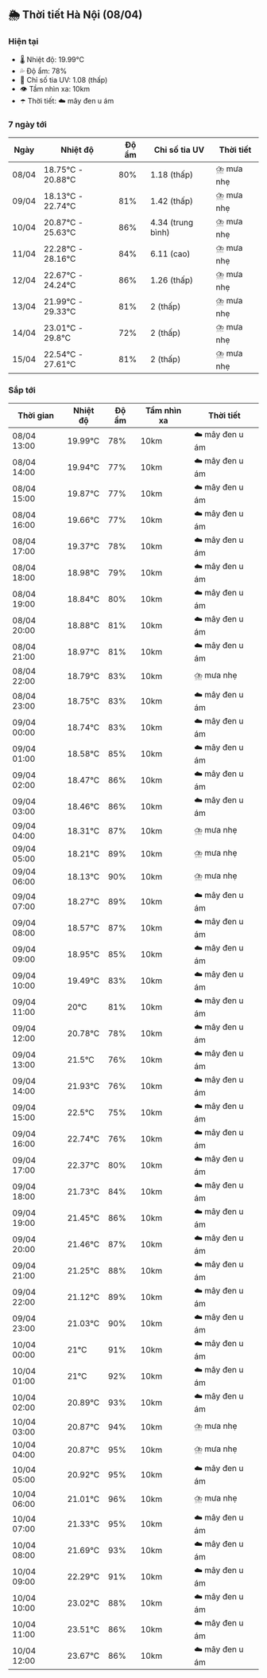 ## 🌦️ Thời tiết Hà Nội (08/04)

### Hiện tại

- 🌡️ Nhiệt độ: 19.99℃
- 💦 Độ ẩm: 78%
- 🌟 Chỉ số tia UV: 1.08 (thấp)
- 👁️ Tầm nhìn xa: 10km
- ☂️ Thời tiết: ☁️ mây đen u ám

### 7 ngày tới

| Ngày | Nhiệt độ | Độ ẩm | Chỉ số tia UV | Thời tiết |
| --- | --- | --- | --- | --- |
| 08/04 | 18.75℃ - 20.88℃ | 80% | 1.18 (thấp) | ⛈️ mưa nhẹ |
| 09/04 | 18.13℃ - 22.74℃ | 81% | 1.42 (thấp) | ⛈️ mưa nhẹ |
| 10/04 | 20.87℃ - 25.63℃ | 86% | 4.34 (trung bình) | ⛈️ mưa nhẹ |
| 11/04 | 22.28℃ - 28.16℃ | 84% | 6.11 (cao) | ⛈️ mưa nhẹ |
| 12/04 | 22.67℃ - 24.24℃ | 86% | 1.26 (thấp) | ⛈️ mưa nhẹ |
| 13/04 | 21.99℃ - 29.33℃ | 81% | 2 (thấp) | ⛈️ mưa nhẹ |
| 14/04 | 23.01℃ - 29.8℃ | 72% | 2 (thấp) | ⛈️ mưa nhẹ |
| 15/04 | 22.54℃ - 27.61℃ | 81% | 2 (thấp) | ⛈️ mưa nhẹ |

### Sắp tới

| Thời gian | Nhiệt độ | Độ ẩm | Tầm nhìn xa | Thời tiết |
| --- | --- | --- | --- | --- |
| 08/04 13:00 | 19.99℃ | 78% | 10km | ☁️ mây đen u ám |
| 08/04 14:00 | 19.94℃ | 77% | 10km | ☁️ mây đen u ám |
| 08/04 15:00 | 19.87℃ | 77% | 10km | ☁️ mây đen u ám |
| 08/04 16:00 | 19.66℃ | 77% | 10km | ☁️ mây đen u ám |
| 08/04 17:00 | 19.37℃ | 78% | 10km | ☁️ mây đen u ám |
| 08/04 18:00 | 18.98℃ | 79% | 10km | ☁️ mây đen u ám |
| 08/04 19:00 | 18.84℃ | 80% | 10km | ☁️ mây đen u ám |
| 08/04 20:00 | 18.88℃ | 81% | 10km | ☁️ mây đen u ám |
| 08/04 21:00 | 18.97℃ | 81% | 10km | ☁️ mây đen u ám |
| 08/04 22:00 | 18.79℃ | 83% | 10km | ⛈️ mưa nhẹ |
| 08/04 23:00 | 18.75℃ | 83% | 10km | ☁️ mây đen u ám |
| 09/04 00:00 | 18.74℃ | 83% | 10km | ☁️ mây đen u ám |
| 09/04 01:00 | 18.58℃ | 85% | 10km | ☁️ mây đen u ám |
| 09/04 02:00 | 18.47℃ | 86% | 10km | ☁️ mây đen u ám |
| 09/04 03:00 | 18.46℃ | 86% | 10km | ☁️ mây đen u ám |
| 09/04 04:00 | 18.31℃ | 87% | 10km | ⛈️ mưa nhẹ |
| 09/04 05:00 | 18.21℃ | 89% | 10km | ⛈️ mưa nhẹ |
| 09/04 06:00 | 18.13℃ | 90% | 10km | ⛈️ mưa nhẹ |
| 09/04 07:00 | 18.27℃ | 89% | 10km | ☁️ mây đen u ám |
| 09/04 08:00 | 18.57℃ | 87% | 10km | ☁️ mây đen u ám |
| 09/04 09:00 | 18.95℃ | 85% | 10km | ☁️ mây đen u ám |
| 09/04 10:00 | 19.49℃ | 83% | 10km | ☁️ mây đen u ám |
| 09/04 11:00 | 20℃ | 81% | 10km | ☁️ mây đen u ám |
| 09/04 12:00 | 20.78℃ | 78% | 10km | ☁️ mây đen u ám |
| 09/04 13:00 | 21.5℃ | 76% | 10km | ☁️ mây đen u ám |
| 09/04 14:00 | 21.93℃ | 76% | 10km | ☁️ mây đen u ám |
| 09/04 15:00 | 22.5℃ | 75% | 10km | ☁️ mây đen u ám |
| 09/04 16:00 | 22.74℃ | 76% | 10km | ☁️ mây đen u ám |
| 09/04 17:00 | 22.37℃ | 80% | 10km | ☁️ mây đen u ám |
| 09/04 18:00 | 21.73℃ | 84% | 10km | ☁️ mây đen u ám |
| 09/04 19:00 | 21.45℃ | 86% | 10km | ☁️ mây đen u ám |
| 09/04 20:00 | 21.46℃ | 87% | 10km | ☁️ mây đen u ám |
| 09/04 21:00 | 21.25℃ | 88% | 10km | ☁️ mây đen u ám |
| 09/04 22:00 | 21.12℃ | 89% | 10km | ☁️ mây đen u ám |
| 09/04 23:00 | 21.03℃ | 90% | 10km | ☁️ mây đen u ám |
| 10/04 00:00 | 21℃ | 91% | 10km | ☁️ mây đen u ám |
| 10/04 01:00 | 21℃ | 92% | 10km | ☁️ mây đen u ám |
| 10/04 02:00 | 20.89℃ | 93% | 10km | ☁️ mây đen u ám |
| 10/04 03:00 | 20.87℃ | 94% | 10km | ⛈️ mưa nhẹ |
| 10/04 04:00 | 20.87℃ | 95% | 10km | ⛈️ mưa nhẹ |
| 10/04 05:00 | 20.92℃ | 95% | 10km | ☁️ mây đen u ám |
| 10/04 06:00 | 21.01℃ | 96% | 10km | ⛈️ mưa nhẹ |
| 10/04 07:00 | 21.33℃ | 95% | 10km | ☁️ mây đen u ám |
| 10/04 08:00 | 21.69℃ | 93% | 10km | ☁️ mây đen u ám |
| 10/04 09:00 | 22.29℃ | 91% | 10km | ☁️ mây đen u ám |
| 10/04 10:00 | 23.02℃ | 88% | 10km | ☁️ mây đen u ám |
| 10/04 11:00 | 23.51℃ | 86% | 10km | ☁️ mây đen u ám |
| 10/04 12:00 | 23.67℃ | 86% | 10km | ☁️ mây đen u ám |
